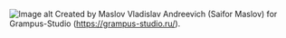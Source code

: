 ![Image alt](https://github.com/{username}/{repository}/raw/{branch}/{path}/screenshot.png)
Created by Maslov Vladislav Andreevich (Saifor Maslov) for Grampus-Studio (https://grampus-studio.ru/).
